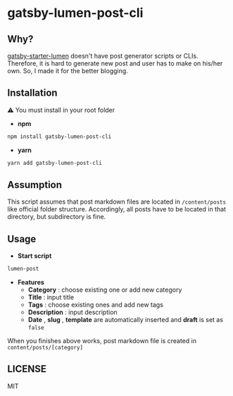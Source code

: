 # gatsby-lumen-post-cli

## Why?

[gatsby-starter-lumen](https://github.com/alxshelepenok/gatsby-starter-lumen) doesn't have post generator scripts or CLIs. Therefore, it is hard to generate new post and user has to make on his/her own. So, I made it for the better blogging.

## Installation

:warning: You must install in your root folder

* **npm**

```bash
npm install gatsby-lumen-post-cli
```

* **yarn**

```bash
yarn add gatsby-lumen-post-cli
```

## Assumption

This script assumes that post markdown files are located in `/content/posts` like official folder structure. Accordingly, all posts have to be located in that directory, but subdirectory is fine.

## Usage

* **Start script**

```bash
lumen-post
```

* **Features**
  * **Category** : choose existing one or add new category
  * **Title** : input title
  * **Tags** : choose existing ones and add new tags
  * **Description** : input description
  * **Date** , **slug** , **template** are automatically inserted and **draft** is set as `false`

When you finishes above works, post markdown file is created in `content/posts/[category]` 

## LICENSE

MIT